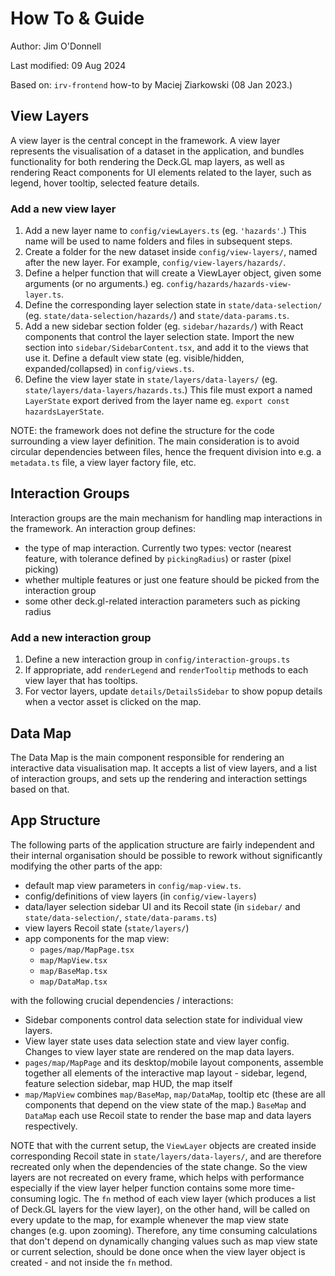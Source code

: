 # How To & Guide

Author: Jim O'Donnell

Last modified: 09 Aug 2024

Based on: `irv-frontend` how-to by Maciej Ziarkowski (08 Jan 2023.)

## View Layers

A view layer is the central concept in the framework. A view layer represents
the visualisation of a dataset in the application, and bundles functionality for
both rendering the Deck.GL map layers, as well as rendering React components for
UI elements related to the layer, such as legend, hover tooltip, selected
feature details.

### Add a new view layer

1. Add a new layer name to `config/viewLayers.ts` (eg. `'hazards'`.) This name will be used to name folders and files in subsequent steps.
2. Create a folder for the new dataset inside `config/view-layers/`, named after the new layer. For example,
   `config/view-layers/hazards/`.
3. Define a helper function that will create a ViewLayer object, given some
   arguments (or no arguments.) eg. `config/hazards/hazards-view-layer.ts`.
4. Define the corresponding layer selection state in `state/data-selection/` (eg. `state/data-selection/hazards/`) and `state/data-params.ts`.
5. Add a new sidebar section folder (eg. `sidebar/hazards/`) with React components that control the layer selection state. Import the new section into `sidebar/SidebarContent.tsx`, and add it to the views that use it. Define a default view state (eg. visible/hidden, expanded/collapsed) in `config/views.ts`.
6. Define the view layer state in `state/layers/data-layers/` (eg. `state/layers/data-layers/hazards.ts`.) This file must export a named `LayerState` export derived from the layer name eg. `export const hazardsLayerState`.

NOTE: the framework does not define the structure for the code surrounding a
view layer definition. The main consideration is to avoid circular dependencies
between files, hence the frequent division into e.g. a `metadata.ts` file, a
view layer factory file, etc.

## Interaction Groups

Interaction groups are the main mechanism for handling map interactions in the
framework. An interaction group defines:

- the type of map interaction. Currently two types: vector (nearest feature,
  with tolerance defined by `pickingRadius`) or raster (pixel picking)
- whether multiple features or just one feature should be picked from the
  interaction group
- some other deck.gl-related interaction parameters such as picking radius

### Add a new interaction group

1. Define a new interaction group in `config/interaction-groups.ts`
2. If appropriate, add `renderLegend` and `renderTooltip` methods to each view layer that has tooltips.
3. For vector layers, update `details/DetailsSidebar` to show popup details when a vector asset is clicked on the map.

## Data Map

The Data Map is the main component responsible for rendering an interactive data
visualisation map. It accepts a list of view layers, and a list of interaction
groups, and sets up the rendering and interaction settings based on that.

## App Structure

The following parts of the application structure are fairly independent and
their internal organisation should be possible to rework without significantly
modifying the other parts of the app:

- default map view parameters in `config/map-view.ts`.
- config/definitions of view layers (in `config/view-layers`)
- data/layer selection sidebar UI and its Recoil state (in `sidebar/` and
  `state/data-selection/`, `state/data-params.ts`)
- view layers Recoil state (`state/layers/`)
- app components for the map view:
  - `pages/map/MapPage.tsx`
  - `map/MapView.tsx`
  - `map/BaseMap.tsx`
  - `map/DataMap.tsx`

with the following crucial dependencies / interactions:

- Sidebar components control data selection state for individual view layers.
- View layer state uses data selection state and view layer config. Changes to view layer state are rendered on the map data layers.
- `pages/map/MapPage` and its desktop/mobile layout components, assemble
  together all elements of the interactive map layout - sidebar, legend, feature
  selection sidebar, map HUD, the map itself
- `map/MapView` combines `map/BaseMap`, `map/DataMap`, tooltip
  etc (these are all components that depend on the view state of the map.) `BaseMap` and `DataMap` each use Recoil state to render the base map and data layers respectively.

NOTE that with the current setup, the `ViewLayer` objects are created inside
corresponding Recoil state in `state/layers/data-layers/`, and are therefore
recreated only when the dependencies of the state change. So the view layers are
not recreated on every frame, which helps with performance especially if the
view layer helper function contains some more time-consuming logic. The `fn`
method of each view layer (which produces a list of Deck.GL layers for the view
layer), on the other hand, will be called on every update to the map, for
example whenever the map view state changes (e.g. upon zooming). Therefore, any
time consuming calculations that don't depend on dynamically changing values
such as map view state or current selection, should be done once when the view
layer object is created - and not inside the `fn` method.
